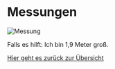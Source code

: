 # Messungen

![Messung](messung.png)

Falls es hilft: Ich bin 1,9 Meter groß.

[Hier geht es zurück zur Übersicht](hilfe)
